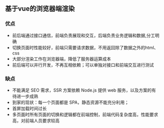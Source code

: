 ## 基于vue的浏览器端渲染


### 优点

* 前后端通过接口通信，前端负责展现和交互，后端负责业务逻辑和数据,分工明确<!-- .element: class="fragment" data-fragment-index="1" -->
* 切换页面时性能较好，前端只需要请求数据，不用返回除了数据之外的html、css<!-- .element: class="fragment" data-fragment-index="2" -->
* 大部分渲染工作在浏览器端，降低了服务器运算成本<!-- .element: class="fragment" data-fragment-index="3" -->
* 前后端可以并行开发，不再互相依赖；可以单独对接口和前端交互进行测试<!-- .element: class="fragment" data-fragment-index="4" -->


### 缺点

* 不能满足 SEO 需求，SSR 方案依赖 Node.js 提供 web 服务，以及方案的有待进一步成熟<!-- .element: class="fragment" data-fragment-index="1" -->
* 到家的现状：每一个页面都是 SPA，静态资源不能充分利用；<!-- .element: class="fragment" data-fragment-index="2" -->
* 首屏加载时间过长<!-- .element: class="fragment" data-fragment-index="3" -->
* 多页面时所有页面的切换和逻辑都在前端控制，前端代码复杂度高，性能要求高，对前端人员要求较高<!-- .element: class="fragment" data-fragment-index="4" -->


